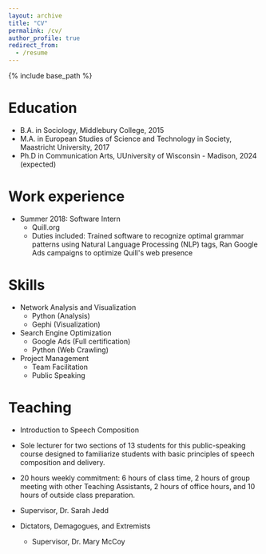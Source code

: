 ```yaml
---
layout: archive
title: "CV"
permalink: /cv/
author_profile: true
redirect_from:
  - /resume
---
```


{% include base_path %}

Education
======
* B.A. in Sociology, Middlebury College, 2015
* M.A. in European Studies of Science and Technology in Society, Maastricht University, 2017
* Ph.D in Communication Arts, UUniversity of Wisconsin - Madison, 2024 (expected)

Work experience
======
* Summer 2018: Software Intern
  * Quill.org 
  * Duties included: Trained software to recognize optimal grammar patterns using Natural Language Processing (NLP) tags, Ran Google Ads campaigns to optimize Quill's web presence

  
Skills
======
* Network Analysis and Visualization
  * Python (Analysis)
  * Gephi (Visualization)
* Search Engine Optimization
  * Google Ads (Full certification)
  * Python (Web Crawling)
* Project Management
  * Team Facilitation
  * Public Speaking
  
Teaching
======
* Introduction to Speech Composition
 * Sole lecturer for two sections of 13 students for this public-speaking course designed to familiarize students with basic principles of speech composition and delivery. 
 * 20 hours weekly commitment: 6 hours of class time, 2 hours of group meeting with other Teaching Assistants, 2 hours of office hours, and 10 hours of outside class preparation. 
 * Supervisor, Dr. Sarah Jedd

* Dictators, Demagogues, and Extremists
  * Supervisor, Dr. Mary McCoy


